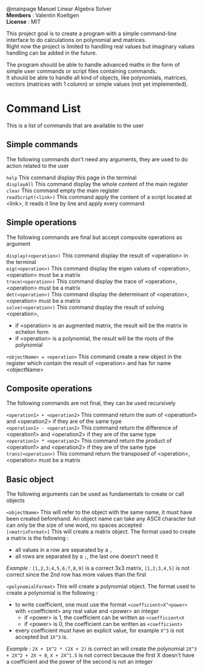 @mainpage Manuel Linear Algebra Solver  
**Members** : Valentin Koeltgen  
**License** : MIT  

This project goal is to create a program with a simple command-line interface to do calculations on polynomial and matrices.  
Right now the project is limited to handling real values but imaginary values handling can be added in the future.

The program should be able to handle advanced maths in the form of simple user commands or script files containing commands.  
It should be able to handle all kind of objects, like polynomials, matrices, vectors (matrices with 1 column) or simple values (not yet implemented).

# Command List  
This is a list of commands that are available to the user

## Simple commands  
The following commands don't need any arguments, they are used to do action related to the user

`help` This command display this page in the terminal  
`displayAll` This command display the whole content of the main register  
`clear` This command empty the main register  
`readScript(<link>)` This command apply the content of a script located at \<link>, it reads it line by line and apply every command

## Simple operations
The following commands are final but accept composite operations as argument

`display(<operation>)` This command display the result of \<operation> in the terminal  
`eig(<operation>)` This command display the eigen values of \<operation>, \<operation> must be a matrix  
`trace(<operation>)` This command display the trace of \<operation>, \<operation> must be a matrix  
`det(<operation>)` This command display the determinant of \<operation>, \<operation> must be a matrix  
`solve(<operation>)` This command display the result of solving \<operation>,
- if \<operation> is an augmented matrix, the result will be the matrix in echelon form  
- if \<operation> is a polynomial, the result will be the roots of the polynomial  

`<objectName> = <operation>` This command create a new object in the register which contain the result of \<operation> and has for name \<objectName>   

## Composite operations
The following commands are not final, they can be used recursively

`<operation1> + <operation2>` This command return the sum of \<operation1> and \<operation2> if they are of the same type   
`<operation1> - <operation2>` This command return the difference of \<operation1> and \<operation2> if they are of the same type  
`<operation1> * <operation2>` This command return the product of \<operation1> and \<operation2> if they are of the same type  
`trans(<operation>)` This command return the transposed of \<operation>, \<operation> must be a matrix

## Basic object
The following arguments can be used as fundamentals to create or call objects

`<objectName>` This will refer to the object with the same name, it must have been created beforehand. An object name can take any ASCII character but can only be the size of one word, no spaces accepted  
`[<matrixFormat>]` This will create a matrix object. The format used to create a matrix is the following :
- all values in a row are separated by a `,`
- all rows are separated by a `;`, the last one doesn't need it

_Example :_ `[1,2,3;4,5,6;7,8,9]` is a correct 3x3 matrix, `[1,2;3,4,5]` is not correct since the 2nd row has more values than the first  

`<polynomialFormat>` This will create a polynomial object. The format used to create a polynomial is the following :
- to write coefficient, one must use the format `<coefficient>X^<power>` with \<coefficient> any real value and \<power> an integer
    - if \<power> is 1, the coefficient can be written as `<coefficient>X`
    - if \<power> is 0, the coefficient can be written as `<coefficient>`
- every coefficient must have an explicit value, for example `X^3` is not accepted but `1X^3` is.  

_Example :_ `2X + 1X^2 * (2X + 2)` is correct an will create the polynomial `2X^3 + 2X^2 + 2X + 0`, `X + 2X^1.5` is not correct because the first X doesn't have a coefficient and the power of the second is not an integer